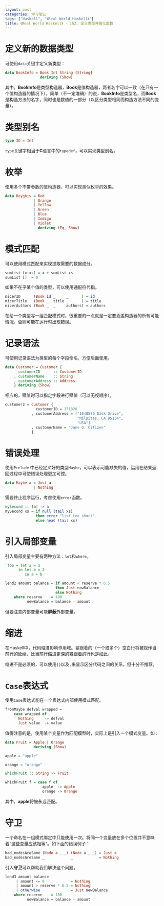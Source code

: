 ```yaml
---
layout: post
categories: 学习笔记
tags: ["Haskell", "《Real World Haskell》"]
title: 《Real World Haskell》 - ch2. 定义类型并简化函数
---
```


# 定义新的数据类型

可使用```data```关键字定义新类型：

```haskell
data BookInfo = Book Int String [String]
                deriving (Show)
```

其中，**BookInfo**是类型构造器，**Book**是值构造器，两者名字可以一致（在只有一个值构造器的情况下）。简单（不一定准确）的说，**BookInfo**是类型名，而**Book**是构造方法的名字，同时也是数值的一部分（以区分类型相同而构造方法不同的变量）。

# 类型别名

```haskell
type ID = Int
```

```type```关键字相当于**C**语言中的```typedef```，可以实现类型别名。

# 枚举

使用多个不带参数的值构造器，可以实现类似枚举的效果。

```haskell
data Roygbiv = Red
             | Orange
             | Yellow
             | Green
             | Blue
             | Indigo
             | Violet
               deriving (Eq, Show)
```

# 模式匹配

可以使用模式匹配来实现提取需要的数据成分。

```haskell
sumList (x:xs) = x + sumList xs
sumList []  = 0
```

如果不在乎某个值的类型，可以使用通配符代指。

```haskell
nicerID      (Book id _     _      ) = id
nicerTitle   (Book _  title _      ) = title
nicerAuthors (Book _  _     authors) = authors
```

在给一个类型写一组匹配模式时，很重要的一点就是一定要涵盖构造器的所有可能情况，否则可能在运行时出现错误。

# 记录语法

可使用记录语法为类型的每个字段命名，方便后面使用。

```haskell
data Customer = Customer {
      customerID      :: CustomerID
    , customerName    :: String
    , customerAddress :: Address
    } deriving (Show)
```

相应的，赋值时可以指定字段进行赋值（可以无视顺序）。

```haskell
customer2 = Customer {
              customerID = 271828
            , customerAddress = ["1048576 Disk Drive",
                                 "Milpitas, CA 95134",
                                 "USA"]
            , customerName = "Jane Q. Citizen"
            }
```

# 错误处理

使用```Prelude``` 中已经定义好的类型```Maybe```，可以表示可能缺失的值，运用在结果返回过程中可使错误处理更加可控。

```haskell
data Maybe a = Just a
             | Nothing
```

需要终止程序运行，考虑使用```error```函数。

```haskell
mySecond :: [a] -> a
mySecond xs = if null (tail xs)
              then error "list too short"
              else head (tail xs)
```

# 引入局部变量

引入局部变量主要有两种方法：```let```和```where```。

```haskell
`foo = let a = 1
      in let b = 2
         in a + b
```

```haskell
lend2 amount balance = if amount < reserve * 0.5
                       then Just newBalance
                       else Nothing
    where reserve    = 100
          newBalance = balance - amount
```

但要注意内部变量可能**屏蔽**外部变量。

# 缩进

在Haskell中，代码缩进影响作用域。紧跟着的（一个或多个）空白行将被视作当前行的延续，比当前行缩进更深的紧跟着的行也是如此。

缩进不是必须的，可以使用```{}```以及```,```来显示区分代码之间的关系，但十分不推荐。

# ```Case```表达式

使用```Case```表达式能在一个表达式内部使用模式匹配。

```haskell
fromMaybe defval wrapped =
    case wrapped of
      Nothing     -> defval
      Just value  -> value
```

值得注意的是，使用某个变量作为匹配模型时，实际上是引入一个模式变量。如：

```haskell
data Fruit = Apple | Orange
             deriving (Show)

apple = "apple"

orange = "orange"

whichFruit :: String -> Fruit

whichFruit f = case f of
                 apple  -> Apple
                 orange -> Orange
```

其中，**apple**将被永远匹配。

# 守卫

一个命名在一组模式绑定中只能使用一次。将同一个变量放在多个位置并不意味着“这些变量应该相等”。如下面的错误例子：

```haskell
bad_nodesAreSame (Node a _ _) (Node a _ _) = Just a
bad_nodesAreSame _            _            = Nothing
```

引入**守卫**可以帮助我们解决这个问题。

```haskell
lend3 amount balance
     | amount <= 0            = Nothing
     | amount > reserve * 0.5 = Nothing
     | otherwise              = Just newBalance
    where reserve    = 100
          newBalance = balance - amount
```

